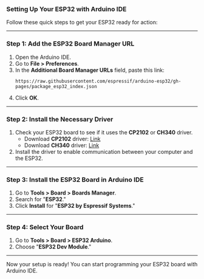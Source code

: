 
### **Setting Up Your ESP32 with Arduino IDE**

Follow these quick steps to get your ESP32 ready for action:

---

### **Step 1: Add the ESP32 Board Manager URL**
1. Open the Arduino IDE.  
2. Go to **File > Preferences**.  
3. In the **Additional Board Manager URLs** field, paste this link:  
   ```
   https://raw.githubusercontent.com/espressif/arduino-esp32/gh-pages/package_esp32_index.json
   ```
4. Click **OK**.

---

### **Step 2: Install the Necessary Driver**
1. Check your ESP32 board to see if it uses the **CP2102** or **CH340** driver.  
   - Download **CP2102** driver: [Link](https://www.silabs.com/developers/usb-to-uart-bridge-vcp-drivers)  
   - Download **CH340** driver: [Link](https://sparks.gogo.co.nz/ch340.html)  
2. Install the driver to enable communication between your computer and the ESP32.

---

### **Step 3: Install the ESP32 Board in Arduino IDE**
1. Go to **Tools > Board > Boards Manager**.  
2. Search for "**ESP32**."  
3. Click **Install** for "**ESP32 by Espressif Systems**."

---

### **Step 4: Select Your Board**
1. Go to **Tools > Board > ESP32 Arduino**.  
2. Choose "**ESP32 Dev Module**."

---

Now your setup is ready! You can start programming your ESP32 board with Arduino IDE.
